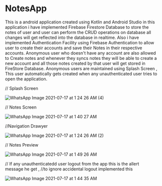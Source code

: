 # NotesApp
This is a android application created using Kotlin and Android Studio
in this application i have implemented Firebase Firestore Database to store the notes of user and user can perform the CRUD operations on database 
all changes will get reflected into the database in realtime.
Also i have implemented Authentication Facility using Firebase Authentication to allow user to create their accounts and save their Notes in their respective accounts.
Anonymous user who doesn't have any account are also allowed to Create notes and whenever they syncs notes they will be able to
create a new account and all those notes created by that user will get stored in FireStore Database.
Anonymous users are maintained using Splash Screen , This user automatically gets created when any unauthenticated user tries to open the application.


// Splash Screen

![WhatsApp Image 2021-07-17 at 1 24 26 AM (4)](https://user-images.githubusercontent.com/72029444/126002949-573a8898-a876-499a-9a6a-681ef45bcba0.jpeg)

// Notes Screen

![WhatsApp Image 2021-07-17 at 1 40 27 AM](https://user-images.githubusercontent.com/72029444/126003477-460ab3e7-f07f-4dcb-9df4-5c4c6b43e84e.jpeg)

//Navigation Drawyer

![WhatsApp Image 2021-07-17 at 1 24 26 AM (2)](https://user-images.githubusercontent.com/72029444/126003597-cb27e9bc-bf2f-4519-9a9f-c38b35b2357c.jpeg)


// Notes Preview

![WhatsApp Image 2021-07-17 at 1 49 26 AM](https://user-images.githubusercontent.com/72029444/126004207-f4f27643-9993-4cc6-b1ca-2a9d8be0b748.jpeg)


// If any unauthenticatedd user logout from the app this is the allert message he get , 
//to ignore accidental logout implemented this 

![WhatsApp Image 2021-07-17 at 1 44 35 AM](https://user-images.githubusercontent.com/72029444/126003964-6dca73c3-97e9-432f-8187-c074c446ded6.jpeg)





